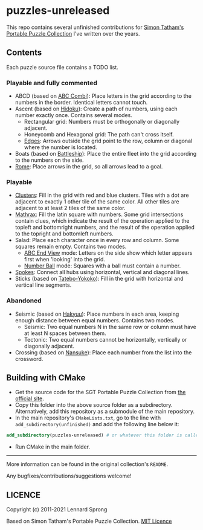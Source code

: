 puzzles-unreleased
==================

This repo contains several unfinished contributions for [Simon Tatham's Portable Puzzle Collection](https://www.chiark.greenend.org.uk/~sgtatham/puzzles/) I've written over the years.

## Contents

Each puzzle source file contains a TODO list.

### Playable and fully commented

* ABCD (based on [ABC Combi](http://www.janko.at/Raetsel/AbcKombi/index.htm)): Place letters in the grid according to the numbers in the border. Identical letters cannot touch.
* Ascent (based on [Hidoku](http://www.janko.at/Raetsel/Hidoku/index.htm)): Create a path of numbers, using each number exactly once. Contains several modes.
   * Rectangular grid: Numbers must be orthogonally or diagonally adjacent.
   * Honeycomb and Hexagonal grid: The path can't cross itself.
   * [Edges](https://www.janko.at/Raetsel/Abc-Pfad/index.htm): Arrows outside the grid point to the row, column or diagonal where the number is located.
* Boats (based on [Battleship](http://www.janko.at/Raetsel/Battleships/index.htm)): Place the entire fleet into the grid according to the numbers on the side.
* [Rome](http://www.janko.at/Raetsel/Nikoli/Roma.htm): Place arrows in the grid, so all arrows lead to a goal.

### Playable

* [Clusters](http://www.inabapuzzle.com/honkaku/kura.html): Fill in the grid with red and blue clusters. Tiles with a dot are adjacent to exactly 1 other tile of the same color. All other tiles are adjacent to at least 2 tiles of the same color.
* [Mathrax](http://www.janko.at/Raetsel/Mathrax/index.htm): Fill the latin square with numbers. Some grid intersections contain clues, which indicate the result of the operation applied to the topleft and bottomright numbers, and the result of the operation applied to the topright and bottomleft numbers.
* Salad: Place each character once in every row and column. Some squares remain empty. Contains two modes.
   * [ABC End View](http://www.janko.at/Raetsel/AbcEndView/index.htm) mode: Letters on the side show which letter appears first when 'looking' into the grid.
   * [Number Ball](http://www.janko.at/Raetsel/Nanbaboru/index.htm) mode: Squares with a ball must contain a number.
* [Spokes](http://puzzlepicnic.com/genre?id=12): Connect all hubs using horizontal, vertical and diagonal lines.
* Sticks (based on [Tatebo-Yokoko](https://www.janko.at/Raetsel/Tateboo-Yokoboo/index.htm)): Fill in the grid with horizontal and vertical line segments.
   
### Abandoned

* Seismic (based on [Hakyuu](http://www.janko.at/Raetsel/Hakyuu/index.htm)): Place numbers in each area, keeping enough distance between equal numbers. Contains two modes.
   * Seismic: Two equal numbers N in the same row or column must have at least N spaces between them.
   * Tectonic: Two equal numbers cannot be horizontally, vertically or diagonally adjacent. 
* Crossing (based on [Nansuke](http://www.nikoli.co.jp/en/puzzles/number_skeleton.html)): Place each number from the list into the crossword.

## Building with CMake

* Get the source code for the SGT Portable Puzzle Collection from [the official site](https://www.chiark.greenend.org.uk/~sgtatham/puzzles/).
* Copy this folder into the above source folder as a subdirectory. Alternatively, add this repository as a submodule of the main repository.
* In the main repository's `CMakeLists.txt`, go to the line with `add_subdirectory(unfinished)` and add the following line below it:
```cmake
add_subdirectory(puzzles-unreleased) # or whatever this folder is called
```
* Run CMake in the main folder.

---

More information can be found in the original collection's `README`.

Any bugfixes/contributions/suggestions welcome!

## LICENCE

Copyright (c) 2011-2021 Lennard Sprong

Based on Simon Tatham's Portable Puzzle Collection. [MIT Licence](./LICENCE)
